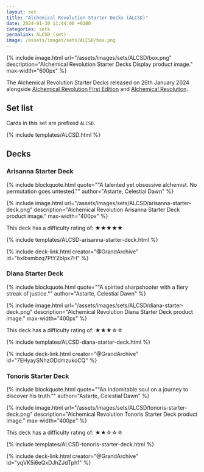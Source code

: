 ```yaml
---
layout: set
title: "Alchemical Revolution Starter Decks (ALCSD)"
date: 2024-01-30 11:44:00 +0100
categories: sets
permalink: ALCSD_(set)
image: /assets/images/sets/ALCSD/box.png
---
```

{% include image.html url="/assets/images/sets/ALCSD/box.png" description="Alchemical Revolution Starter Decks Display product image." max-width="600px" %}

The Alchemical Revolution Starter Decks released on 26th January 2024 alongside [Alchemical Revolution First Edition](/ALC-1st_(set)) and [Alchemical Revolution](/ALC_(set)).

## Set list

Cards in this set are prefixed `ALCSD`.

{% include templates/ALCSD.html %}

## Decks

### Arisanna Starter Deck

{% include blockquote.html quote="\"A talented yet obsessive alchemist. No permutation goes untested.\"" author="Astarte, Celestial Dawn" %}

{% include image.html url="/assets/images/sets/ALCSD/arisanna-starter-deck.png" description="Alchemical Revolution Arisanna Starter Deck product image." max-width="400px" %}

This deck has a difficulty rating of: ★★★★★

{% include templates/ALCSD-arisanna-starter-deck.html %}

{% include deck-link.html creator="@GrandArchive" id="bxIbsmbzq7PtY2bIpx7H" %}

### Diana Starter Deck

{% include blockquote.html quote="\"A spirited sharpshooter with a fiery streak of justice.\"" author="Astarte, Celestial Dawn" %}

{% include image.html url="/assets/images/sets/ALCSD/diana-starter-deck.png" description="Alchemical Revolution Diana Starter Deck product image." max-width="400px" %}

This deck has a difficulty rating of: ★★★☆☆

{% include templates/ALCSD-diana-starter-deck.html %}

{% include deck-link.html creator="@GrandArchive" id="7EHyaySNhzODdmzukoCQ" %}

### Tonoris Starter Deck

{% include blockquote.html quote="\"An indomitable soul on a journey to discover his truth.\"" author="Astarte, Celestial Dawn" %}

{% include image.html url="/assets/images/sets/ALCSD/tonoris-starter-deck.png" description="Alchemical Revolution Tonoris Starter Deck product image." max-width="400px" %}

This deck has a difficulty rating of: ★★☆☆☆

{% include templates/ALCSD-tonoris-starter-deck.html %}

{% include deck-link.html creator="@GrandArchive" id="yqVK5i6eQxDJhZJdTph1" %}